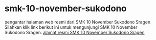# smk-10-november-sukodono
pengantar halaman web resmi dari SMK 10 November Sukodono Sragen. Silahkan klik link berikut ini untuk mengunjungi SMK 10 November Sukodono Sragen.
<a href="https://smk-10-november-sukodono.web.app/">alamat resmi SMK 10 November Sukodono Sragen</a>
